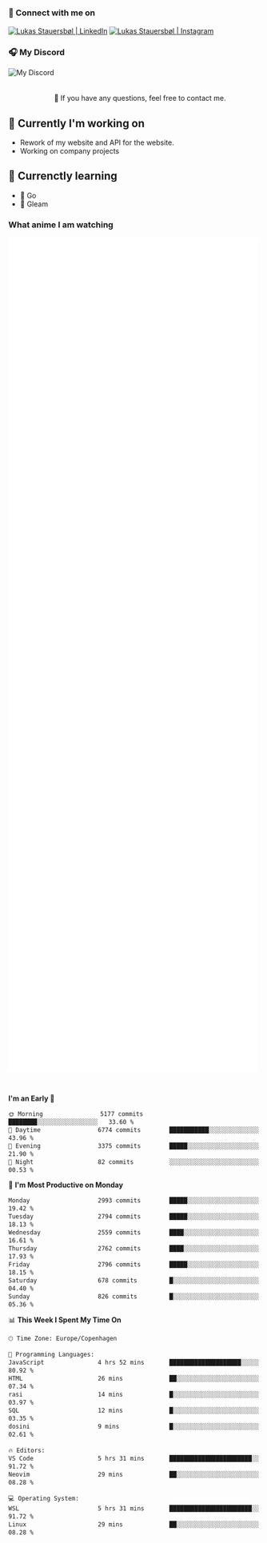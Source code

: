 ### 🔗 Connect with me on
<a href="https://www.instagram.com/lukas_stauersbol" target="_blank"><img align="center" src="https://raw.githubusercontent.com/stauersbol/stauersbol/main/images/instagram.svg" alt="Lukas Stauersbøl | LinkedIn" width="30px"/></a>
<a href="https://www.linkedin.com/in/lukas-stauersbol/" target="_blank"><img align="center" src="https://raw.githubusercontent.com/stauersbol/stauersbol/main/images/linkedin.svg" alt="Lukas Stauersbøl | Instagram" width="30px"/></a>

<p align="center">
 <h3>🎧 My Discord</h3>
 <img align="left" height="55px" src="https://discord.c99.nl/widget/theme-2/147806323323568128.png" alt="My Discord" />
</p>

<br/>
<br/>
<br/>
💬 If you have any questions, feel free to contact me.

## 🔭 Currently I'm working on
- Rework of my website and API for the website.
- Working on company projects
 
## 🌱 Currenctly learning
- 💙 Go
- 💜 Gleam

### What anime I am watching
<a href="https://anilist.co/user/slashiy/" align="center"><img align="center" width="500px" src="metrics.plugin.personal.anilist.svg" /></a>

<br/>

<!--START_SECTION:waka-->
**I'm an Early 🐤** 

```text
🌞 Morning                5177 commits        ████████░░░░░░░░░░░░░░░░░   33.60 % 
🌆 Daytime                6774 commits        ███████████░░░░░░░░░░░░░░   43.96 % 
🌃 Evening                3375 commits        █████░░░░░░░░░░░░░░░░░░░░   21.90 % 
🌙 Night                  82 commits          ░░░░░░░░░░░░░░░░░░░░░░░░░   00.53 % 
```
📅 **I'm Most Productive on Monday** 

```text
Monday                   2993 commits        █████░░░░░░░░░░░░░░░░░░░░   19.42 % 
Tuesday                  2794 commits        █████░░░░░░░░░░░░░░░░░░░░   18.13 % 
Wednesday                2559 commits        ████░░░░░░░░░░░░░░░░░░░░░   16.61 % 
Thursday                 2762 commits        ████░░░░░░░░░░░░░░░░░░░░░   17.93 % 
Friday                   2796 commits        █████░░░░░░░░░░░░░░░░░░░░   18.15 % 
Saturday                 678 commits         █░░░░░░░░░░░░░░░░░░░░░░░░   04.40 % 
Sunday                   826 commits         █░░░░░░░░░░░░░░░░░░░░░░░░   05.36 % 
```


📊 **This Week I Spent My Time On** 

```text
🕑︎ Time Zone: Europe/Copenhagen

💬 Programming Languages: 
JavaScript               4 hrs 52 mins       ████████████████████░░░░░   80.92 % 
HTML                     26 mins             ██░░░░░░░░░░░░░░░░░░░░░░░   07.34 % 
rasi                     14 mins             █░░░░░░░░░░░░░░░░░░░░░░░░   03.97 % 
SQL                      12 mins             █░░░░░░░░░░░░░░░░░░░░░░░░   03.35 % 
dosini                   9 mins              █░░░░░░░░░░░░░░░░░░░░░░░░   02.61 % 

🔥 Editors: 
VS Code                  5 hrs 31 mins       ███████████████████████░░   91.72 % 
Neovim                   29 mins             ██░░░░░░░░░░░░░░░░░░░░░░░   08.28 % 

💻 Operating System: 
WSL                      5 hrs 31 mins       ███████████████████████░░   91.72 % 
Linux                    29 mins             ██░░░░░░░░░░░░░░░░░░░░░░░   08.28 % 
```


<!--END_SECTION:waka-->
